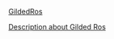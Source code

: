 [GildedRos](https://github.com/CloneableX/refactoring-kata/tree/master/GildedRos)

[Description about Gilded Ros](https://kata-log.rocks/gilded-rose-kata)